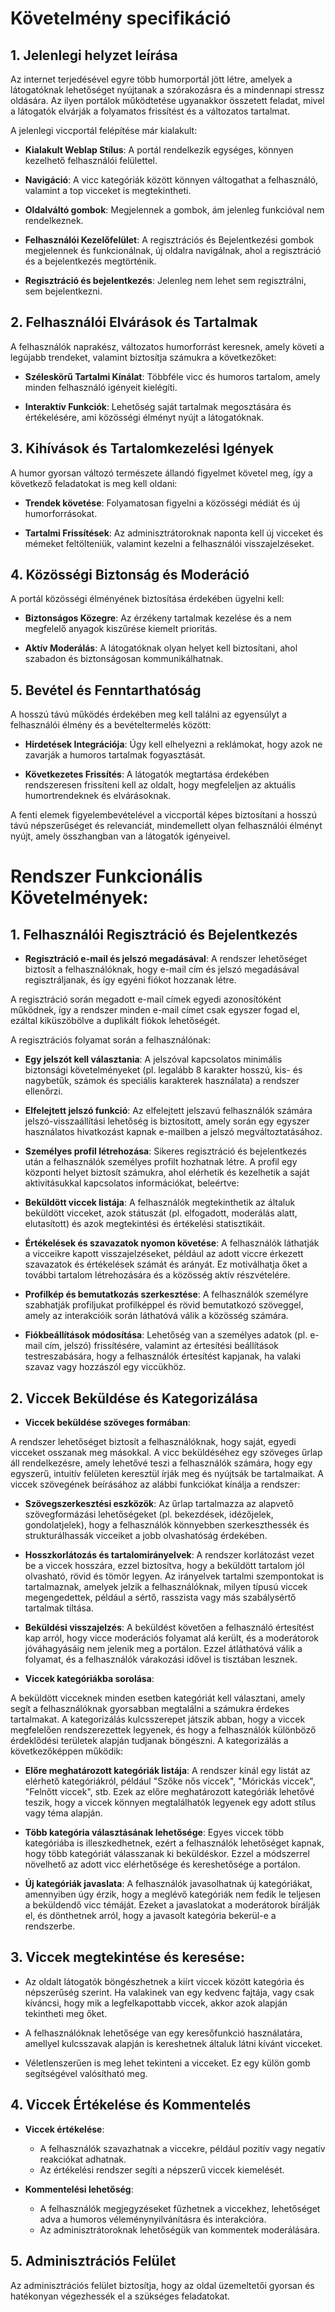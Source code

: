 # Követelmény specifikáció

## 1. Jelenlegi helyzet leírása

Az internet terjedésével egyre több humorportál jött létre, amelyek a látogatóknak lehetőséget nyújtanak a szórakozásra és a mindennapi stressz oldására. Az ilyen portálok működtetése ugyanakkor összetett feladat, mivel a látogatók elvárják a folyamatos frissítést és a változatos tartalmat.

A jelenlegi viccportál felépítése már kialakult:

- **Kialakult Weblap Stílus**: A portál rendelkezik egységes, könnyen kezelhető felhasználói felülettel.

- **Navigáció**: A vicc kategóriák között könnyen váltogathat a felhasználó, valamint a top vicceket is megtekintheti.

- **Oldalváltó gombok**: Megjelennek a gombok, ám jelenleg funkcióval nem rendelkeznek.

- **Felhasználói Kezelőfelület**: A regisztrációs és Bejelentkezési gombok megjelennek és funkcionálnak, új oldalra navigálnak, ahol a regisztráció és a bejelentkezés megtörténik.

- **Regisztráció és bejelentkezés**: Jelenleg nem lehet sem regisztrálni, sem bejelentkezni.

## 2. Felhasználói Elvárások és Tartalmak

A felhasználók naprakész, változatos humorforrást keresnek, amely követi a legújabb trendeket, valamint biztosítja számukra a következőket:

- **Széleskörű Tartalmi Kínálat**: Többféle vicc és humoros tartalom, amely minden felhasználó igényeit kielégíti.

- **Interaktív Funkciók**: Lehetőség saját tartalmak megosztására és értékelésére, ami közösségi élményt nyújt a látogatóknak.

## 3. Kihívások és Tartalomkezelési Igények

A humor gyorsan változó természete állandó figyelmet követel meg, így a következő feladatokat is meg kell oldani:

- **Trendek követése**: Folyamatosan figyelni a közösségi médiát és új humorforrásokat.

- **Tartalmi Frissítések**: Az adminisztrátoroknak naponta kell új vicceket és mémeket feltölteniük, valamint kezelni a felhasználói visszajelzéseket.

## 4. Közösségi Biztonság és Moderáció

A portál közösségi élményének biztosítása érdekében ügyelni kell:

- **Biztonságos Közegre**: Az érzékeny tartalmak kezelése és a nem megfelelő anyagok kiszűrése kiemelt prioritás.

- **Aktív Moderálás**: A látogatóknak olyan helyet kell biztosítani, ahol szabadon és biztonságosan kommunikálhatnak.

## 5. Bevétel és Fenntarthatóság

A hosszú távú működés érdekében meg kell találni az egyensúlyt a felhasználói élmény és a bevételtermelés között:

- **Hirdetések Integrációja**: Úgy kell elhelyezni a reklámokat, hogy azok ne zavarják a humoros tartalmak fogyasztását.

- **Következetes Frissítés**: A látogatók megtartása érdekében rendszeresen frissíteni kell az oldalt, hogy megfeleljen az aktuális humortrendeknek és elvárásoknak.

A fenti elemek figyelembevételével a viccportál képes biztosítani a hosszú távú népszerűséget és relevanciát, mindemellett olyan felhasználói élményt nyújt, amely összhangban van a látogatók igényeivel.

#  Rendszer Funkcionális Követelmények:

## 1. Felhasználói Regisztráció és Bejelentkezés

- **Regisztráció e-mail és jelszó megadásával**:
A rendszer lehetőséget biztosít a felhasználóknak, hogy e-mail cím és jelszó megadásával regisztráljanak, és így egyéni fiókot hozzanak létre.

A regisztráció során megadott e-mail címek egyedi azonosítóként működnek, így a rendszer minden e-mail címet csak egyszer fogad el, ezáltal kiküszöbölve a duplikált fiókok lehetőségét.

A regisztrációs folyamat során a felhasználónak:

- **Egy jelszót kell választania**: A jelszóval kapcsolatos minimális biztonsági követelményeket (pl. legalább 8 karakter hosszú, kis- és nagybetűk, számok és speciális karakterek használata) a rendszer ellenőrzi.

- **Elfelejtett jelszó funkció**: Az elfelejtett jelszavú felhasználók számára jelszó-visszaállítási lehetőség is biztosított, amely során egy egyszer használatos hivatkozást kapnak e-mailben a jelszó megváltoztatásához.

- **Személyes profil létrehozása**:
Sikeres regisztráció és bejelentkezés után a felhasználók személyes profilt hozhatnak létre. A profil egy központi helyet biztosít számukra, ahol elérhetik és kezelhetik a saját aktivitásukkal kapcsolatos információkat, beleértve:

- **Beküldött viccek listája**: A felhasználók megtekinthetik az általuk beküldött vicceket, azok státuszát (pl. elfogadott, moderálás alatt, elutasított) és azok megtekintési és értékelési statisztikáit.

- **Értékelések és szavazatok nyomon követése**: A felhasználók láthatják a vicceikre kapott visszajelzéseket, például az adott viccre érkezett szavazatok és értékelések számát és arányát. Ez motiválhatja őket a további tartalom létrehozására és a közösség aktív részvételére.

- **Profilkép és bemutatkozás szerkesztése**: A felhasználók személyre szabhatják profiljukat profilképpel és rövid bemutatkozó szöveggel, amely az interakcióik során láthatóvá válik a közösség számára.

- **Fiókbeállítások módosítása**: Lehetőség van a személyes adatok (pl. e-mail cím, jelszó) frissítésére, valamint az értesítési beállítások testreszabására, hogy a felhasználók értesítést kapjanak, ha valaki szavaz vagy hozzászól egy viccükhöz.

## 2. Viccek Beküldése és Kategorizálása

- **Viccek beküldése szöveges formában**:

A rendszer lehetőséget biztosít a felhasználóknak, hogy saját, egyedi vicceket osszanak meg másokkal. A vicc beküldéséhez egy szöveges űrlap áll rendelkezésre, amely lehetővé teszi a felhasználók számára, hogy egy egyszerű, intuitív felületen keresztül írják meg és nyújtsák be tartalmaikat.
 A viccek szövegének beírásához az alábbi funkciókat kínálja a rendszer:

- **Szövegszerkesztési eszközök**: Az űrlap tartalmazza az alapvető szövegformázási lehetőségeket (pl. bekezdések, idézőjelek, gondolatjelek), hogy a felhasználók könnyebben szerkeszthessék és strukturálhassák vicceiket a jobb olvashatóság érdekében.

- **Hosszkorlátozás és tartalomirányelvek**: A rendszer korlátozást vezet be a viccek hosszára, ezzel biztosítva, hogy a beküldött tartalom jól olvasható, rövid és tömör legyen. Az irányelvek tartalmi szempontokat is tartalmaznak, amelyek jelzik a felhasználóknak, milyen típusú viccek megengedettek, például a sértő, rasszista vagy más szabálysértő tartalmak tiltása.

- **Beküldési visszajelzés**: A beküldést követően a felhasználó értesítést kap arról, hogy vicce moderációs folyamat alá került, és a moderátorok jóváhagyásáig nem jelenik meg a portálon. Ezzel átláthatóvá válik a folyamat, és a felhasználók várakozási idővel is tisztában lesznek.

- **Viccek kategóriákba sorolása**:

A beküldött vicceknek minden esetben kategóriát kell választani, amely segít a felhasználóknak gyorsabban megtalálni a számukra érdekes tartalmakat. A kategorizálás kulcsszerepet játszik abban, hogy a viccek megfelelően rendszerezettek legyenek, és hogy a felhasználók különböző érdeklődési területek alapján tudjanak böngészni. A kategorizálás a következőképpen működik:

- **Előre meghatározott kategóriák listája**: A rendszer kínál egy listát az elérhető kategóriákról, például "Szőke nős viccek", "Mórickás viccek", "Felnőtt viccek", stb. Ezek az előre meghatározott kategóriák lehetővé teszik, hogy a viccek könnyen megtalálhatók legyenek egy adott stílus vagy téma alapján.

- **Több kategória választásának lehetősége**: Egyes viccek több kategóriába is illeszkedhetnek, ezért a felhasználók lehetőséget kapnak, hogy több kategóriát válasszanak ki beküldéskor. Ezzel a módszerrel növelhető az adott vicc elérhetősége és kereshetősége a portálon.

- **Új kategóriák javaslata**: A felhasználók javasolhatnak új kategóriákat, amennyiben úgy érzik, hogy a meglévő kategóriák nem fedik le teljesen a beküldendő vicc témáját. Ezeket a javaslatokat a moderátorok bírálják el, és dönthetnek arról, hogy a javasolt kategória bekerül-e a rendszerbe.

## 3. Viccek megtekintése és keresése:

- Az oldalt látogatók böngészhetnek a kiírt viccek között kategória és népszerűség szerint. Ha valakinek van egy kedvenc fajtája, vagy csak kíváncsi, hogy mik a legfelkapottabb viccek, akkor azok alapján tekintheti meg őket.

- A felhasználóknak lehetősége van egy keresőfunkció használatára, amellyel kulcsszavak alapján is kereshetnek általuk látni kívánt vicceket.

- Véletlenszerűen is meg lehet tekinteni a vicceket. Ez egy külön gomb segítségével valósítható meg.

## 4. Viccek Értékelése és Kommentelés

- **Viccek értékelése**:
  - A felhasználók szavazhatnak a viccekre, például pozitív vagy negatív reakciókat adhatnak.
  - Az értékelési rendszer segíti a népszerű viccek kiemelését.

- **Kommentelési lehetőség**:
  - A felhasználók megjegyzéseket fűzhetnek a viccekhez, lehetőséget adva a humoros véleménynyilvánításra és interakcióra.
  - Az adminisztrátoroknak lehetőségük van kommentek moderálására.

## 5. Adminisztrációs Felület

Az adminisztrációs felület biztosítja, hogy az oldal üzemeltetői gyorsan és hatékonyan végezhessék el a szükséges feladatokat.